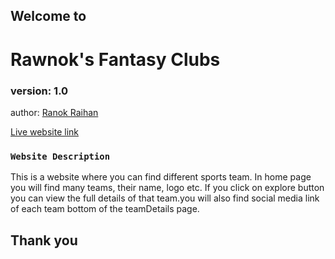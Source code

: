 ## Welcome to

# Rawnok's Fantasy Clubs

### version: 1.0

author: [Ranok Raihan](https://web.facebook.com/ranok.raihan.18/)

[Live website link](https://www.facebook.com)

### `Website Description`

This is a website where you can find different sports team. In home page you will find many teams, their name, logo etc. If you click on explore button you can view the full details of that team.you will also find social media link of each team bottom of the teamDetails page.

## Thank you
